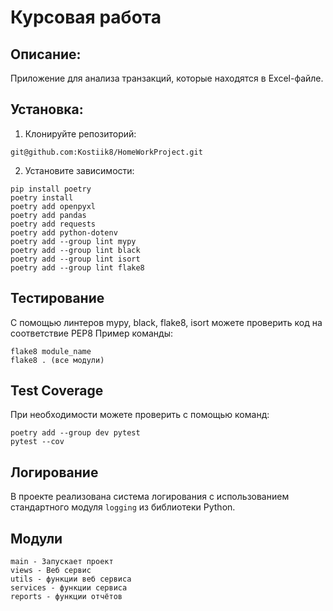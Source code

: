 # Курсовая работа
## Описание:
Приложение для анализа транзакций, которые находятся в Excel-файле.
## Установка:
1. Клонируйте репозиторий:
```
git@github.com:Kostiik8/HomeWorkProject.git
```
2. Установите зависимости:
```
pip install poetry
poetry install
poetry add openpyxl
poetry add pandas
poetry add requests
poetry add python-dotenv 
poetry add --group lint mypy
poetry add --group lint black
poetry add --group lint isort
poetry add --group lint flake8 
```
## Тестирование
С помощью линтеров mypy, black, flake8, isort можете проверить код на соответствие PEP8
Пример команды:
```
flake8 module_name
flake8 . (все модули)
```

## Test Coverage
При необходимости можете проверить с помощью команд:
```
poetry add --group dev pytest
pytest --cov 
```

## Логирование
В проекте реализована система логирования с использованием стандартного модуля `logging` из библиотеки Python.

## Модули
```
main - Запускает проект
views - Веб сервис
utils - функции веб сервиса
services - функции сервиса
reports - функции отчётов

```